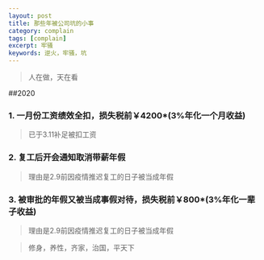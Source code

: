 ```yaml
---
layout: post
title: 那些年被公司坑的小事
category: complain
tags: [complain]
excerpt: 牢骚
keywords: 逆火，牢骚，坑
---
```


> 人在做，天在看

##2020
### 1. 一月份工资绩效全扣，损失税前￥4200*(3%年化一个月收益)
> 已于3.11补足被扣工资

### 2. 复工后开会通知取消带薪年假
> 理由是2.9前因疫情推迟复工的日子被当成年假

### 3. 被审批的年假又被当成事假对待，损失税前￥800*(3%年化一辈子收益)
> 理由是2.9前因疫情推迟复工的日子被当成年假


> 修身，养性，齐家，治国，平天下
